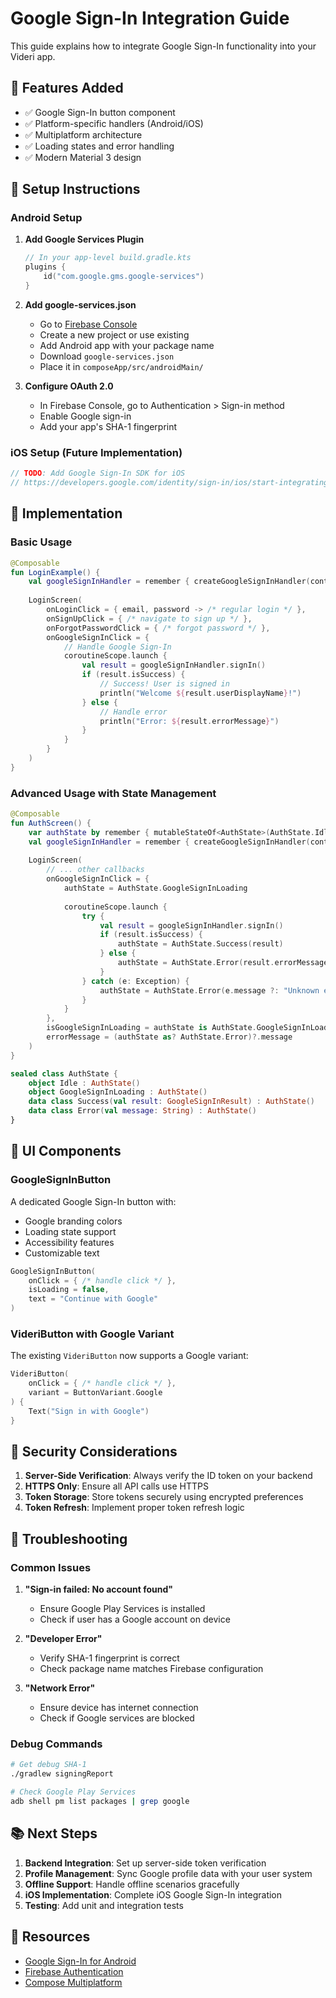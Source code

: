 # Google Sign-In Integration Guide

This guide explains how to integrate Google Sign-In functionality into your Videri app.

## 🚀 Features Added

- ✅ Google Sign-In button component
- ✅ Platform-specific handlers (Android/iOS)
- ✅ Multiplatform architecture
- ✅ Loading states and error handling
- ✅ Modern Material 3 design

## 📱 Setup Instructions

### Android Setup

1. **Add Google Services Plugin**
   ```kotlin
   // In your app-level build.gradle.kts
   plugins {
       id("com.google.gms.google-services")
   }
   ```

2. **Add google-services.json**
   - Go to [Firebase Console](https://console.firebase.google.com/)
   - Create a new project or use existing
   - Add Android app with your package name
   - Download `google-services.json`
   - Place it in `composeApp/src/androidMain/`

3. **Configure OAuth 2.0**
   - In Firebase Console, go to Authentication > Sign-in method
   - Enable Google sign-in
   - Add your app's SHA-1 fingerprint

### iOS Setup (Future Implementation)

```swift
// TODO: Add Google Sign-In SDK for iOS
// https://developers.google.com/identity/sign-in/ios/start-integrating
```

## 🔧 Implementation

### Basic Usage

```kotlin
@Composable
fun LoginExample() {
    val googleSignInHandler = remember { createGoogleSignInHandler(context) }
    
    LoginScreen(
        onLoginClick = { email, password -> /* regular login */ },
        onSignUpClick = { /* navigate to sign up */ },
        onForgotPasswordClick = { /* forgot password */ },
        onGoogleSignInClick = {
            // Handle Google Sign-In
            coroutineScope.launch {
                val result = googleSignInHandler.signIn()
                if (result.isSuccess) {
                    // Success! User is signed in
                    println("Welcome ${result.userDisplayName}!")
                } else {
                    // Handle error
                    println("Error: ${result.errorMessage}")
                }
            }
        }
    )
}
```

### Advanced Usage with State Management

```kotlin
@Composable
fun AuthScreen() {
    var authState by remember { mutableStateOf<AuthState>(AuthState.Idle) }
    val googleSignInHandler = remember { createGoogleSignInHandler(context) }
    
    LoginScreen(
        // ... other callbacks
        onGoogleSignInClick = {
            authState = AuthState.GoogleSignInLoading
            
            coroutineScope.launch {
                try {
                    val result = googleSignInHandler.signIn()
                    if (result.isSuccess) {
                        authState = AuthState.Success(result)
                    } else {
                        authState = AuthState.Error(result.errorMessage ?: "Unknown error")
                    }
                } catch (e: Exception) {
                    authState = AuthState.Error(e.message ?: "Unknown error")
                }
            }
        },
        isGoogleSignInLoading = authState is AuthState.GoogleSignInLoading,
        errorMessage = (authState as? AuthState.Error)?.message
    )
}

sealed class AuthState {
    object Idle : AuthState()
    object GoogleSignInLoading : AuthState()
    data class Success(val result: GoogleSignInResult) : AuthState()
    data class Error(val message: String) : AuthState()
}
```

## 🎨 UI Components

### GoogleSignInButton

A dedicated Google Sign-In button with:
- Google branding colors
- Loading state support
- Accessibility features
- Customizable text

```kotlin
GoogleSignInButton(
    onClick = { /* handle click */ },
    isLoading = false,
    text = "Continue with Google"
)
```

### VideriButton with Google Variant

The existing `VideriButton` now supports a Google variant:

```kotlin
VideriButton(
    onClick = { /* handle click */ },
    variant = ButtonVariant.Google
) {
    Text("Sign in with Google")
}
```

## 🔐 Security Considerations

1. **Server-Side Verification**: Always verify the ID token on your backend
2. **HTTPS Only**: Ensure all API calls use HTTPS
3. **Token Storage**: Store tokens securely using encrypted preferences
4. **Token Refresh**: Implement proper token refresh logic

## 🐛 Troubleshooting

### Common Issues

1. **"Sign-in failed: No account found"**
   - Ensure Google Play Services is installed
   - Check if user has a Google account on device

2. **"Developer Error"**
   - Verify SHA-1 fingerprint is correct
   - Check package name matches Firebase configuration

3. **"Network Error"**
   - Ensure device has internet connection
   - Check if Google services are blocked

### Debug Commands

```bash
# Get debug SHA-1
./gradlew signingReport

# Check Google Play Services
adb shell pm list packages | grep google
```

## 📚 Next Steps

1. **Backend Integration**: Set up server-side token verification
2. **Profile Management**: Sync Google profile data with your user system
3. **Offline Support**: Handle offline scenarios gracefully
4. **iOS Implementation**: Complete iOS Google Sign-In integration
5. **Testing**: Add unit and integration tests

## 🔗 Resources

- [Google Sign-In for Android](https://developers.google.com/identity/sign-in/android/start-integrating)
- [Firebase Authentication](https://firebase.google.com/docs/auth)
- [Compose Multiplatform](https://www.jetbrains.com/compose-multiplatform/)

